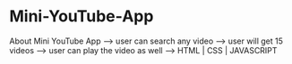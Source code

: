 # Mini-YouTube-App
About Mini YouTube App --> user can search any video --> user will get 15 videos --> user can play the video as well  --> HTML | CSS | JAVASCRIPT
